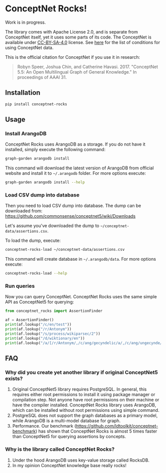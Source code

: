 # ConceptNet Rocks!

Work is in progress.

The library comes with Apache License 2.0, and is separate from ConceptNet itself, yet it uses some parts of its code. The ConceptNet is available under [CC-BY-SA-4.0](https://creativecommons.org/licenses/by-sa/4.0/) license. See [here](https://github.com/commonsense/conceptnet5/wiki/Copying-and-sharing-ConceptNet) for the list of conditions for using ConceptNet data.

This is the official citation for ConceptNet if you use it in research:

> Robyn Speer, Joshua Chin, and Catherine Havasi. 2017. "ConceptNet 5.5: An Open Multilingual Graph of General Knowledge." In proceedings of AAAI 31.

## Installation

```bash
pip install conceptnet-rocks
```

## Usage

### Install ArangoDB

ConceptNet Rocks uses ArangoDB as a storage. If you do not have it installed, simply execute the following command:

```bash
graph-garden arangodb install
```

This command will download the latest version of ArangoDB from official website and install it to `~/.arangodb` folder.
For more options execute:

```bash
graph-garden arangodb install --help
```

### Load CSV dump into database

Then you need to load CSV dump into database. The dump can be downloaded from:
https://github.com/commonsense/conceptnet5/wiki/Downloads

Let's assume you've downloaded the dump to `~/conceptnet-data/assertions.csv`.

To load the dump, execute:
```bash
conceptnet-rocks-load ~/conceptnet-data/assertions.csv
```

This command will create database in `~/.arangodb/data`. For more options execute:

```bash
conceptnet-rocks-load --help
```

### Run queries

Now you can query ConceptNet. ConceptNet Rocks uses the same simple API as ConceptNet5 for querying:

```python
from conceptnet_rocks import AssertionFinder

af = AssertionFinder()
print(af.lookup("/c/en/test"))
print(af.lookup("/r/Antonym"))
print(af.lookup("/s/process/wikiparsec/2"))
print(af.lookup("/d/wiktionary/en"))
print(af.lookup("/a/[/r/Antonym/,/c/ang/gecyndelic/a/,/c/ang/ungecynde/]"))
```

## FAQ

### Why did you create yet another library if original ConceptNet5 exists?

1. Original ConceptNet5 library requires PostgreSQL. In general, this requires either root permissions to install it
using package manager or compilation step. Not anyone have root permissions on their machine or have the compiler
installed. ConceptNet Rocks library uses ArangoDB, which can be installed without root permissions using simple command.
2. PostgreSQL does not support the graph databases as a primary model, while ArangoDB is a multi-model database for
graph.
3. Performance. Our benchmark (https://github.com/ldtoolkit/conceptnet-benchmark) has shown that ConceptNet Rocks is
almost 5 times faster than ConceptNet5 for querying assertions by concepts.

### Why is the library called ConceptNet Rocks?

1. Under the hood ArangoDB uses key-value storage called RocksDB.
2. In my opinion ConceptNet knowledge base really rocks!